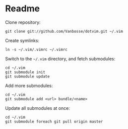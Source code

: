 # Readme

Clone repository:

	git clone git://github.com/Vanbosse/dotvim.git ~/.vim

Create symlinks:

	ln -s ~/.vim/.vimrc ~/.vimrc

Switch to the `~/.vim` directory, and fetch submodules:

	cd ~/.vim
	git submodule init
	git submodule update

Add more submodules:

	cd ~/.vim
	git submodule add <url> bundle/<name>

Update all submodules at once:

	cd ~/.vim
	git submodule foreach git pull origin master
